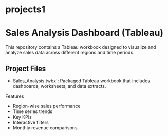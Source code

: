 # projects1

# Sales Analysis Dashboard (Tableau)

This repository contains a Tableau workbook designed to visualize and analyze sales data across different regions and time periods.

## Project Files

- Sales_Analysis.twbx`: Packaged Tableau workbook that includes dashboards, worksheets, and data extracts.

Features

- Region-wise sales performance
- Time series trends
- Key KPIs
- Interactive filters
- Monthly revenue comparisons
